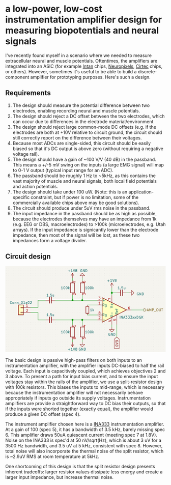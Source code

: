 # a low-power, low-cost instrumentation amplifier design for measuring biopotentials and neural signals

I've recently found myself in a scenario where we needed to measure extracellular neural and muscle potentials. Oftentimes, the amplifiers are integrated into an ASIC (for example [Intan](https://intantech.com/) chips, [Neuropixels](https://www.neuropixels.org/), [Cirtec](https://cirtecmed.com/csi080-4-channel-neural-sensing-ic/) chips, or others). However, sometimes it's useful to be able to build a discrete-component amplifier for prototyping purposes. Here's such a design.

## Requirements

1. The design should measure the potential difference between two electrodes, enabling recording neural and muscle potentials.
2. The design should reject a DC offset between the two electrodes, which can occur due to differences in the electrode material/environment
3. The design should reject large common-mode DC offsets (e.g. if the electrodes are both at +10V relative to circuit ground, the circuit should still correctly report on the difference between their voltages.
4. Because most ADCs are single-sided, this circuit should be easily biased so that it's DC output is above zero (without requiring a negative voltage rail).
5. The design should have a gain of ~100 V/V (40 dB) in the passband. This means a +/-5 mV swing on the inputs (a large EMG signal) will map to 0-1 V output (typical input range for an ADC).
6. The passband should be roughly 1 Hz to ~5kHz, as this contains the vast majority of muscle and neural signals, both local field potentials and action potentials.
7. The design should take under 100 uW. (Note: this is an application-specific constraint, but if power is no limitation, some of the commercially available chips above may be good solutions).
8. The circuit should produce under 5uV rms noise in the passband.
9. The input impedance in the passband should be as high as possible, because the electrodes themselves may have an impedance from 1k (e.g. EEG or DBS, macroelectrodes) to >100k (microelectrodes, e.g. Utah arrays). If the input impedance is signicantly lower than the electrode impedance, then most of the signal will be lost, as these two impedances form a voltage divider.


## Circuit design

![circuit schematic](inamp_biopotential_circuit.png)

The basic design is passive high-pass filters on both inputs to an instrumentation amplifier, with the amplifier inputs DC-biased to half the rail voltage. Each input is capacitively coupled, which achieves objectives 2 and 3 above. To present a path for input bias current, and to ensure the input voltages stay within the rails of the amplifier, we use a split-resistor design with 100k resistors. This biases the inputs to mid-range, which is necessary because the instrumentation amplifier will not necessarily behave appropriately if inputs go outside its supply voltages. Instrumentation amplifiers are provide a straightforward way to DC bias their outputs, so that if the inputs were shorted together (exactly equal), the amplifier would produce a given DC offset (spec 4).

The instrument amplifier chosen here is a [INA333](https://www.ti.com/product/INA333) instrumentation amplifier. At a gain of 100 (spec 5), it has a bandwidth of 3.5 kHz, barely missing spec 6. This amplifier draws 50uA quiescent current (meeting spec 7 at 1.8V). Noise on the INA333 is spec'd at 50 nV/sqrt(Hz), which is about 3 uV for a 3500 Hz bandwidth, and 3.5 uV at 5 kHz, consistent with spec 8. However, total noise will also incorporate the thermal noise of the split resistor, which is ~2.9uV RMS at room temperature at 5kHz.

One shortcoming of this design is that the split resistor design presents inherent tradeoffs: larger resistor values dissipate less energy and create a larger input impedance, but increase thermal noise.

